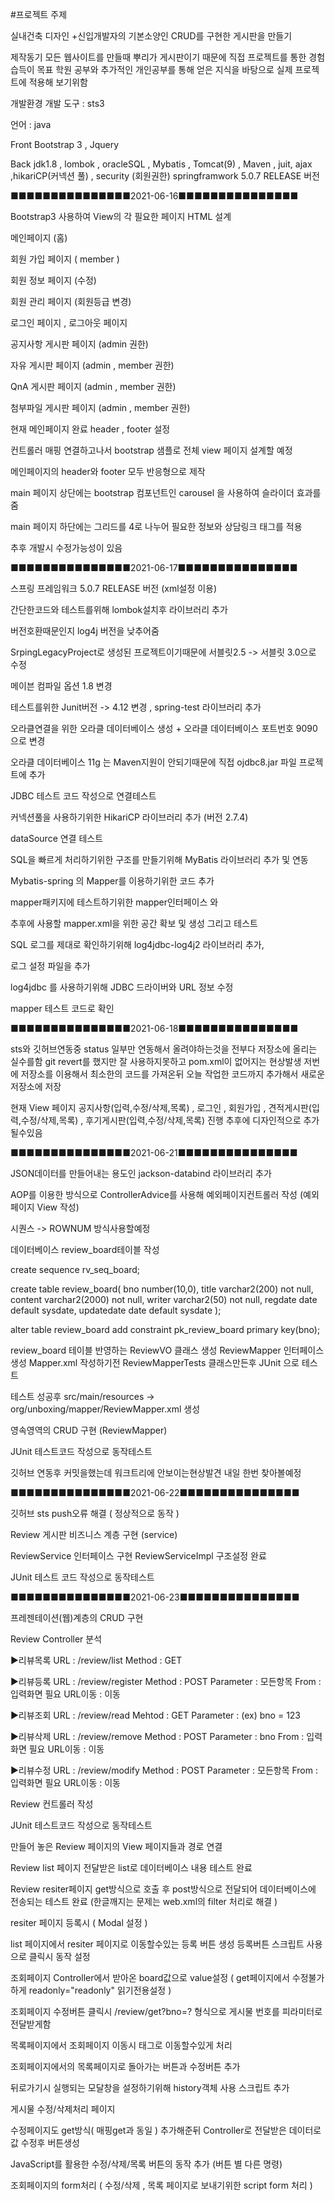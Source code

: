 #프로젝트 주제

실내건축 디자인 +신입개발자의 기본소양인 CRUD를 구현한 게시판을 만들기

제작동기 모든 웹사이트를 만들때 뿌리가 게시판이기 때문에 직접 프로젝트를 통한 경험습득이 목표 학원 공부와 추가적인 개인공부를 통해 얻은 지식을 바탕으로 실제 프로젝트에 적용해 보기위함

개발환경 개발 도구 : sts3

언어 : java

Front Bootstrap 3 , Jquery

Back jdk1.8 , lombok , oracleSQL , Mybatis , Tomcat(9) , Maven , juit, ajax ,hikariCP(커넥션 풀) , security (회원권한) springframwork 5.0.7 RELEASE 버전

■■■■■■■■■■■■■■■2021-06-16■■■■■■■■■■■■■■■

Bootstrap3 사용하여 View의 각 필요한 페이지 HTML 설계

메인페이지 (홈)

회원 가입 페이지 ( member )

회원 정보 페이지 (수정)

회원 관리 페이지 (회원등급 변경)

로그인 페이지 , 로그아웃 페이지

공지사항 게시판 페이지 (admin 권한)

자유 게시판 페이지 (admin , member 권한)

QnA 게시판 페이지 (admin , member 권한)

첨부파일 게시판 페이지 (admin , member 권한)

현재 메인페이지 완료 header , footer 설정

컨트롤러 매핑 연결하고나서 bootstrap 샘플로 전체 view 페이지 설계할 예정

메인페이지의 header와 footer 모두 반응형으로 제작

main 페이지 상단에는 bootstrap 컴포넌트인 carousel 을 사용하여 슬라이더 효과를 줌

main 페이지 하단에는 그리드를 4로 나누어 필요한 정보와 상담링크 태그를 적용

추후 개발시 수정가능성이 있음

■■■■■■■■■■■■■■■2021-06-17■■■■■■■■■■■■■■■

스프링 프레임워크 5.0.7 RELEASE 버전 (xml설정 이용)

간단한코드와 테스트를위해 lombok설치후 라이브러리 추가

버전호환때문인지 log4j 버전을 낮추어줌

SrpingLegacyProject로 생성된 프로젝트이기때문에 서블릿2.5 -> 서블릿 3.0으로 수정

메이븐 컴파일 옵션 1.8 변경

테스트를위한 Junit버전 -> 4.12 변경 , spring-test 라이브러리 추가

오라클연결을 위한 오라클 데이터베이스 생성 + 오라클 데이터베이스 포트번호 9090으로 변경

오라클 데이터베이스 11g 는 Maven지원이 안되기때문에 직접 ojdbc8.jar 파일 프로젝트에 추가

JDBC 테스트 코드 작성으로 연결테스트

커넥션풀을 사용하기위한 HikariCP 라이브러리 추가 (버전 2.7.4)

dataSource 연결 테스트

SQL을 빠르게 처리하기위한 구조를 만들기위해 MyBatis 라이브러리 추가 및 연동

Mybatis-spring 의 Mapper를 이용하기위한 코드 추가

mapper패키지에 테스트하기위한 mapper인터페이스 와

추후에 사용할 mapper.xml을 위한 공간 확보 및 생성 그리고 테스트

SQL 로그를 제대로 확인하기위해 log4jdbc-log4j2 라이브러리 추가,

로그 설정 파일을 추가

log4jdbc 를 사용하기위해 JDBC 드라이버와 URL 정보 수정

mapper 테스트 코드로 확인




■■■■■■■■■■■■■■■2021-06-18■■■■■■■■■■■■■■■



sts와 깃허브연동중 status 일부만 연동해서 올려야하는것을 전부다 저장소에 올리는 실수를함
git revert를 했지만 잘 사용하지못하고 pom.xml이 없어지는 현상발생
저번에 저장소를 이용해서 최소한의 코드를 가져온뒤 오늘 작업한 코드까지 추가해서
새로운 저장소에 저장

현재 View 페이지
공지사항(입력,수정/삭제,목록) , 로그인 , 회원가입 , 견적게시판(입력,수정/삭제,목록) , 후기게시판(입력,수정/삭제,목록) 진행
추후에 디자인적으로 추가될수있음


■■■■■■■■■■■■■■■2021-06-21■■■■■■■■■■■■■■■


JSON데이터를 만들어내는 용도인 jackson-databind 라이브러리 추가

AOP를 이용한 방식으로 ControllerAdvice를 사용해 예외페이지컨트롤러 작성 (예외페이지 View 작성)

시퀀스 -> ROWNUM 방식사용할예정

데이터베이스 review_board테이블 작성

create sequence rv_seq_board;

create table review_board(
    bno number(10,0),
    title varchar2(200) not null,
    content varchar2(2000) not null,
    writer varchar2(50) not null,
    regdate date default sysdate,
    updatedate date default sysdate
    );

alter table review_board add constraint pk_review_board primary key(bno);


review_board 테이블 반영하는 ReviewVO 클래스 생성
ReviewMapper 인터페이스 생성
Mapper.xml 작성하기전 ReviewMapperTests 클래스만든후 JUnit 으로 테스트 

테스트 성공후 src/main/resources -> org/unboxing/mapper/ReviewMapper.xml 생성

영속영역의 CRUD 구현 (ReviewMapper)

JUnit 테스트코드 작성으로 동작테스트

깃허브 연동후 커밋을했는데 워크트리에 안보이는현상발견 내일 한번 찾아볼예정



■■■■■■■■■■■■■■■2021-06-22■■■■■■■■■■■■■■■

깃허브 sts push오류 해결 ( 정상적으로 동작 ) 

Review 게시판 비즈니스 계층 구현 (service)

ReviewService 인터페이스 구현 ReviewServiceImpl 구조설정 완료

JUnit 테스트 코드 작성으로 동작테스트



■■■■■■■■■■■■■■■2021-06-23■■■■■■■■■■■■■■■

프레젠테이션(웹)계층의 CRUD 구현

Review Controller 분석

▶리뷰목록
URL : /review/list 
Method : GET

▶리뷰등록
URL : /review/register
Method : POST
Parameter : 모든항목
From : 입력화면 필요
URL이동 : 이동

▶리뷰조회
URL : /review/read
Mehtod : GET
Parameter : (ex) bno = 123

▶리뷰삭제
URL : /review/remove
Method : POST
Parameter : bno
From : 입력화면 필요
URL이동 : 이동

▶리뷰수정
URL : /review/modify
Method : POST
Parameter : 모든항목
From : 입력화면 필요
URL이동 : 이동


Review 컨트롤러 작성

JUnit 테스트코드 작성으로 동작테스트

만들어 놓은 Review 페이지의 View 페이지들과 경로 연결

Review list 페이지 전달받은 list로 데이터베이스 내용 테스트 완료

Review resiter페이지 get방식으로 호출 후 post방식으로 전달되어 데이터베이스에 전송되는 테스트 완료
(한글깨지는 문제는 web.xml의 filter 처리로 해결 ) 

resiter 페이지 등록시 ( Modal 설정 )

list 페이지에서 resiter 페이지로 이동할수있는 등록 버튼 생성 
등록버튼 스크립트 사용으로 클릭시 동작 설정 

조회페이지 Controller에서 받아온 board값으로 value설정 ( get페이지에서 수정불가하게 readonly="readonly" 읽기전용설정 )

조회페이지 수정버튼 클릭시 /review/get?bno=? 형식으로 게시물 번호를 피라미터로 전달받게함

목록페이지에서 조회페이지 이동시 <a>태그로 이동할수있게 처리

조회페이지에서의 목록페이지로 돌아가는 버튼과 수정버튼 추가

뒤로가기시 실행되는 모달창을 설정하기위해 history객체 사용 스크립트 추가

게시물 수정/삭제처리 페이지 

수정페이지도 get방식( 매핑get과 동일 ) 추가해준뒤 Controller로 전달받은 데이터로 값 수정후 버튼생성

JavaScript를 활용한 수정/삭제/목록 버튼의 동작 추가 (버튼 별 다른 명령)

조회페이지의 form처리 ( 수정/삭제 , 목록 페이지로 보내기위한 script form 처리 ) 

